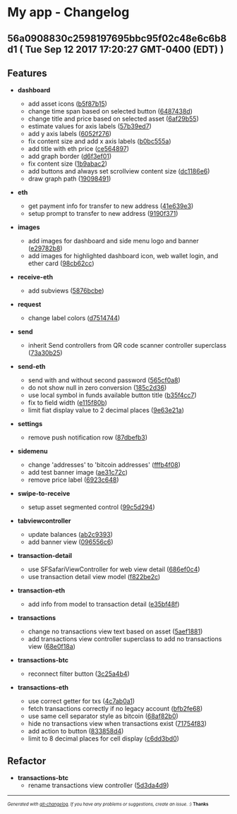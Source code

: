# My app - Changelog

## 56a0908830c2598197695bbc95f02c48e6c6b8d1 ( Tue Sep 12 2017 17:20:27 GMT-0400 (EDT) )


## Features

  - **dashboard**
    - add asset icons
  ([b5f87b15](git@github.com:blockchain/My-Wallet-V3-iOS/commit/b5f87b15a4b3ba8aa415d8bcfb85612ecb2ccfd3))
    - change time span based on selected button
  ([6487438d](git@github.com:blockchain/My-Wallet-V3-iOS/commit/6487438db1df1dc119ee22e16c250abaadbe92dc))
    - change title and price based on selected asset
  ([6af29b55](git@github.com:blockchain/My-Wallet-V3-iOS/commit/6af29b5566d0dcbb180930585c2e28a97bbafcff))
    - estimate values for axis labels
  ([57b39ed7](git@github.com:blockchain/My-Wallet-V3-iOS/commit/57b39ed77d83caa98601d3185495b728da27a22b))
    - add y axis labels
  ([6052f276](git@github.com:blockchain/My-Wallet-V3-iOS/commit/6052f27658180e596459d2e36cf4482ca997d3bb))
    - fix content size and add x axis labels
  ([b0bc555a](git@github.com:blockchain/My-Wallet-V3-iOS/commit/b0bc555a30809b9aeace17135c60b07be0cbc982))
    - add title with eth price
  ([ce564897](git@github.com:blockchain/My-Wallet-V3-iOS/commit/ce564897ad4c12a8c041ccc13e476115747123b0))
    - add graph border
  ([d6f3ef01](git@github.com:blockchain/My-Wallet-V3-iOS/commit/d6f3ef011ba81267dee0e3b23c40274477ad4883))
    - fix content size
  ([1b9abac2](git@github.com:blockchain/My-Wallet-V3-iOS/commit/1b9abac23f59f6ddf8020745c20c5c6164d5a57b))
    - add buttons and always set scrollview content size
  ([dc1186e6](git@github.com:blockchain/My-Wallet-V3-iOS/commit/dc1186e67b8fecee8170cfb039978a7cfb1fbfe3))
    - draw graph path
  ([19098491](git@github.com:blockchain/My-Wallet-V3-iOS/commit/1909849180b00cc09691a6f358be27a062fe5b26))

  - **eth**
    - get payment info for transfer to new address
  ([41e639e3](git@github.com:blockchain/My-Wallet-V3-iOS/commit/41e639e32d6e05b413118b62db39a6be1ced9fb8))
    - setup prompt to transfer to new address
  ([9190f371](git@github.com:blockchain/My-Wallet-V3-iOS/commit/9190f371fbc1534f615309896d40f968e13babe5))

  - **images**
    - add images for dashboard and side menu logo and banner
  ([e29782b8](git@github.com:blockchain/My-Wallet-V3-iOS/commit/e29782b890aee4198e681f8f709ec1df1f3d5ef2))
    - add images for highlighted dashboard icon, web wallet login, and ether card
  ([98cb62cc](git@github.com:blockchain/My-Wallet-V3-iOS/commit/98cb62cc8b169c1d90ce26471615cb5dc9a426ba))

  - **receive-eth**
    - add subviews
  ([5876bcbe](git@github.com:blockchain/My-Wallet-V3-iOS/commit/5876bcbeb87948e25c0f1f3233bfd2ee4f8d6f98))

  - **request**
    - change label colors
  ([d7514744](git@github.com:blockchain/My-Wallet-V3-iOS/commit/d75147440da2d2514f8f2e522bc362f7f7658e4b))

  - **send**
    - inherit Send controllers from QR code scanner controller superclass
  ([73a30b25](git@github.com:blockchain/My-Wallet-V3-iOS/commit/73a30b256b9443313a65a937bc5fa84ce5ea265e))

  - **send-eth**
    - send with and without second password
  ([565cf0a8](git@github.com:blockchain/My-Wallet-V3-iOS/commit/565cf0a8805833400d85475dd963f6cc465619f7))
    - do not show null in zero conversion
  ([185c2d36](git@github.com:blockchain/My-Wallet-V3-iOS/commit/185c2d363f392152e5f338b284afca6aa4fffe9a))
    - use local symbol in funds available button title
  ([b35f4cc7](git@github.com:blockchain/My-Wallet-V3-iOS/commit/b35f4cc7e0f70f66d1c613327b02d63b39f28aa5))
    - fix to field width
  ([e115f80b](git@github.com:blockchain/My-Wallet-V3-iOS/commit/e115f80b5e894c9810eeba4eb49cf96ee158e316))
    - limit fiat display value to 2 decimal places
  ([9e63e21a](git@github.com:blockchain/My-Wallet-V3-iOS/commit/9e63e21aa84b17fb2080b216357acb4ab86f6b85))

  - **settings**
    - remove push notification row
  ([87dbefb3](git@github.com:blockchain/My-Wallet-V3-iOS/commit/87dbefb3c12d4b779729815e77b5e1121ba7b79d))

  - **sidemenu**
    - change 'addresses' to 'bitcoin addresses'
  ([fffb4f08](git@github.com:blockchain/My-Wallet-V3-iOS/commit/fffb4f08fc3e5c1b43abe6d04bd7a8f31f2a5d50))
    - add test banner image
  ([ae31c72c](git@github.com:blockchain/My-Wallet-V3-iOS/commit/ae31c72c6422a7dbbd9147cdfecc4291988d24d5))
    - remove price label
  ([6923c648](git@github.com:blockchain/My-Wallet-V3-iOS/commit/6923c64877ab6a017de8712ecb4a42beee7cb953))

  - **swipe-to-receive**
    - setup asset segmented control
  ([99c5d294](git@github.com:blockchain/My-Wallet-V3-iOS/commit/99c5d294a44f64313fac29dfdffaf7e4444282aa))

  - **tabviewcontroller**
    - update balances
  ([ab2c9393](git@github.com:blockchain/My-Wallet-V3-iOS/commit/ab2c939310c6ca8c116d8625807d24c953a913ce))
    - add banner view
  ([096556c6](git@github.com:blockchain/My-Wallet-V3-iOS/commit/096556c6f33cdd80ca76ebee8ebfee98475da7c3))

  - **transaction-detail**
    - use SFSafariViewController for web view detail
  ([686ef0c4](git@github.com:blockchain/My-Wallet-V3-iOS/commit/686ef0c48188f3182a3120dedcd885720fb42153))
    - use transaction detail view model
  ([f822be2c](git@github.com:blockchain/My-Wallet-V3-iOS/commit/f822be2c213061f7811e3041d1e7d205804cac3c))

  - **transaction-eth**
    - add info from model to transaction detail
  ([e35bf48f](git@github.com:blockchain/My-Wallet-V3-iOS/commit/e35bf48f796d2988952922007c94f719720f1aa0))

  - **transactions**
    - change no transactions view text based on asset
  ([5aef1881](git@github.com:blockchain/My-Wallet-V3-iOS/commit/5aef1881a847ec80d9a4efb58a15c2fe2eedaf76))
    - add transactions view controller superclass to add no transactions view
  ([68e0f18a](git@github.com:blockchain/My-Wallet-V3-iOS/commit/68e0f18a6a757c8cb8552ce7c5ae49550adb0087))

  - **transactions-btc**
    - reconnect filter button
  ([3c25a4b4](git@github.com:blockchain/My-Wallet-V3-iOS/commit/3c25a4b4448ba00682ec67fa7b29da8d55f39012))

  - **transactions-eth**
    - use correct getter for txs
  ([4c7ab0a1](git@github.com:blockchain/My-Wallet-V3-iOS/commit/4c7ab0a1bb121d4dcd14c4da82a13fffd04f0506))
    - fetch transactions correctly if no legacy account
  ([bfb2fe68](git@github.com:blockchain/My-Wallet-V3-iOS/commit/bfb2fe6844973d4e1b2caef71c1bb2e3fb079d88))
    - use same cell separator style as bitcoin
  ([68af82b0](git@github.com:blockchain/My-Wallet-V3-iOS/commit/68af82b0a4fb7d4c81a55b8bd9605b63ea37c30b))
    - hide no transactions view when transactions exist
  ([71754f83](git@github.com:blockchain/My-Wallet-V3-iOS/commit/71754f83f74d91b8c6c9b721ac9247fbf6423192))
    - add action to button
  ([833858d4](git@github.com:blockchain/My-Wallet-V3-iOS/commit/833858d4002fa74a0485b095c51f5556b88b0700))
    - limit to 8 decimal places for cell display
  ([c6dd3bd0](git@github.com:blockchain/My-Wallet-V3-iOS/commit/c6dd3bd08b742f8d4bf7871c1166873ac8346a33))




## Refactor

  - **transactions-btc**
    - rename transactions view controller
  ([5d3da4d9](git@github.com:blockchain/My-Wallet-V3-iOS/commit/5d3da4d99e518d2b42e4fb9af5abee333950917e))





---
<sub><sup>*Generated with [git-changelog](https://github.com/rafinskipg/git-changelog). If you have any problems or suggestions, create an issue.* :) **Thanks** </sub></sup>
